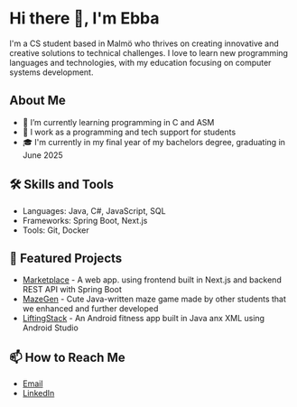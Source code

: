 # Hi there 👋, I'm Ebba
I'm a CS student based in Malmö who thrives on creating innovative and creative solutions to technical challenges.
I love to learn new programming languages and technologies, with my education focusing on computer systems development.

## About Me
- 🌱 I’m currently learning programming in C and ASM
- 🔭 I work as a programming and tech support for students
- 🎓 I'm currently in my final year of my bachelors degree, graduating in June 2025

## 🛠️ Skills and Tools
- Languages: Java, C#, JavaScript, SQL
- Frameworks: Spring Boot, Next.js
- Tools: Git, Docker

## 📂 Featured Projects
- [Marketplace](https://github.com/Ebbski/marketplace) - A web app. using frontend built in Next.js and backend REST API with Spring Boot
- [MazeGen](https://github.com/Ebbski/MazeGen) - Cute Java-written maze game made by other students that we enhanced and further developed
- [LiftingStack](https://github.com/Ebbski/LiftingStack) - An Android fitness app built in Java anx XML using Android Studio

## 📫 How to Reach Me
- [Email](ebbakarlberg3@gmail.com)
- [LinkedIn](https://www.linkedin.com/in/ebba-karlberg-17106a232/)
